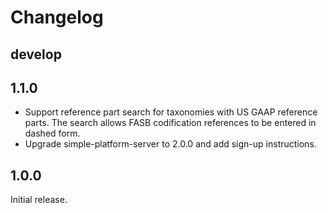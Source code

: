 # Changelog

## develop

## 1.1.0
- Support reference part search for taxonomies with US GAAP reference parts.
  The search allows FASB codification references to be entered in dashed form.
- Upgrade simple-platform-server to 2.0.0 and add sign-up instructions.

## 1.0.0
Initial release.
